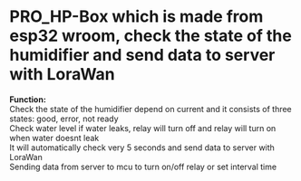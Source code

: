 # PRO_HP-Box which is made from esp32 wroom, check the state of the humidifier and send data to server with LoraWan
<p><strong>Function:</strong><br>
Check the state of the humidifier depend on current and it consists of three states: good, error, not ready<br>
Check water level if water leaks, relay will turn off and relay will turn on when water doesnt leak<br>
It will automatically check very 5 seconds and send data to server with LoraWan<br>
Sending data from server to mcu to turn on/off relay or set interval time</p>
